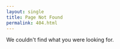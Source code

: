 ```yaml
---
layout: single
title: Page Not Found
permalink: 404.html
---
```


We couldn't find what you were looking for.
